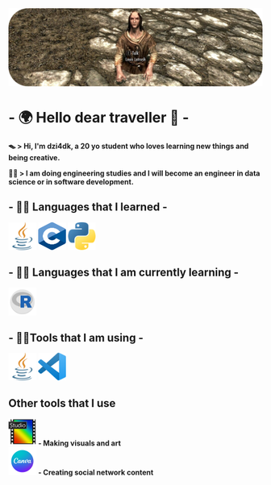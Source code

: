 <img src="banner.png">   

# - 🌍 Hello dear traveller 🌌 -

**🪤 > Hi, I'm dzi4dk, a 20 yo student who loves learning new things and being creative.**

**👨‍🎓 > I am doing engineering studies and I will become an engineer in data science or in software development.**

## - 👨‍🍳 Languages that I learned - 

<img src="java.png" width="55" height="55">   
<img src="C_Logo.png" width="55" height="55">   
<img src="python.png" width="55" height="55">   

## - 🕵️‍♂️ Languages that I am currently learning -

<img src="r_logo.png" width="55" height="55"> 

## - 👨‍🔧Tools that I am using -

<img src="java.png" width="55" height="55">   
<img src="vscode_logo.png" width="55" height="55"> 

## Other tools that I use

<img src="pf_logo.png" width="55" height="55">     **- Making visuals and art**   
<img src="canva.png" width="55" height="55">     **- Creating social network content**


